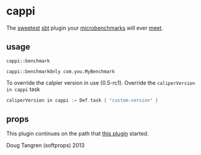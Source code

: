 # cappi

The [sweetest](http://www.urbandictionary.com/define.php?term=cappi) [sbt](http://www.scala-sbt.org/) plugin your [microbenchmarks](https://code.google.com/p/caliper/wiki/JavaMicrobenchmarks) will ever [meet](https://code.google.com/p/caliper/).


## usage

```
cappi::benchmark
```

```
cappi::benchmarkOnly com.you.MyBenchmark
```

To override the calpier version in use (0.5-rc1). Override the `caliperVersion in cappi` task

```scala
caliperVersion in cappi := Def.task { "custom-version" }
```

## props

This plugin continues on the path that [this plugin](https://github.com/alno/sbt-caliper) started.

Doug Tangren (softprops) 2013
